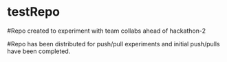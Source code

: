 # testRepo 

#Repo created to experiment with team collabs ahead of hackathon-2

#Repo has been distributed for push/pull experiments and initial push/pulls have been completed.



